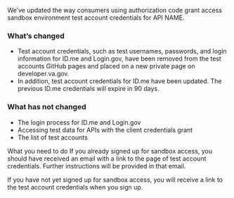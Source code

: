 We’ve updated the way consumers using authorization code grant access sandbox environment test account credentials for API NAME.

### What’s changed

* Test account credentials, such as test usernames, passwords, and login information for ID.me and Login.gov, have been removed from the test accounts GitHub pages and placed on a new private page on developer.va.gov.
* In addition, test account credentials for ID.me have been updated. The previous ID.me credentials will expire in 90 days.

### What has not changed

* The login process for ID.me and Login.gov
* Accessing test data for APIs with the client credentials grant
* The list of test accounts

What you need to do If you already signed up for sandbox access, you should have received an email with a link to the page of test account credentials. Further instructions will be provided in that email.

If you have not yet signed up for sandbox access, you will receive a link to the test account credentials when you sign up.